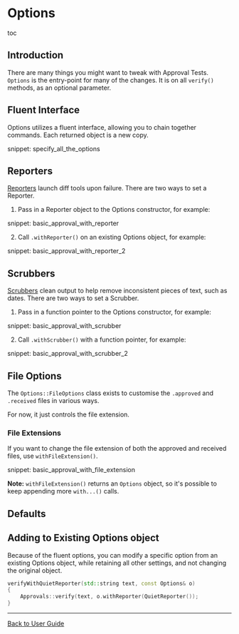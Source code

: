 <a id="top"></a>

<!-- Type: How to customise with options -->

# Options

toc

## Introduction

There are many things you might want to tweak with Approval Tests. `Options` is the entry-point for many of the changes.
It is on all `verify()` methods, as an optional parameter.

## Fluent Interface

Options utilizes a fluent interface, allowing you to chain together commands. Each returned object is a new copy.

snippet: specify_all_the_options

## Reporters

[Reporters](/doc/Reporters.md#top) launch diff tools upon failure. There are two ways to set a Reporter.

1. Pass in a Reporter object to the Options constructor, for example:

snippet: basic_approval_with_reporter

2. Call `.withReporter()` on an existing Options object, for example:

snippet: basic_approval_with_reporter_2

## Scrubbers

[Scrubbers](/doc/Scrubbers.md#top) clean output to help remove inconsistent pieces of text, such as dates.
There are two ways to set a Scrubber.

1. Pass in a function pointer to the Options constructor, for example:

snippet: basic_approval_with_scrubber

2. Call `.withScrubber()` with a function pointer, for example:

snippet: basic_approval_with_scrubber_2

## File Options

The `Options::FileOptions` class exists to customise the `.approved` and `.received` files in various ways.

For now, it just controls the file extension. 

### File Extensions

If you want to change the file extension of both the approved and received files, use `withFileExtension()`.

snippet: basic_approval_with_file_extension

**Note:** `withFileExtension()` returns an `Options` object, so it's possible to keep appending more `with...()` calls.  

## Defaults

## Adding to Existing Options object

Because of the fluent options, you can modify a specific option from an existing Options object,
while retaining all other settings, and not changing the original object.

```cpp
verifyWithQuietReporter(std::string text, const Options& o)
{
    Approvals::verify(text, o.withReporter(QuietReporter());
}
```


---

[Back to User Guide](/doc/README.md#top)
